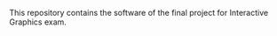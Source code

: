  This repository contains the software of the final project for Interactive Graphics exam.

 <a href="" target="_blank"><img src="http://i67.tinypic.com/2mi1g6t.jpg" border="0" alt=""></a>
 <a href="" target="_blank"><img src="http://i65.tinypic.com/240xd2f.jpg" border="0" alt=""></a>
